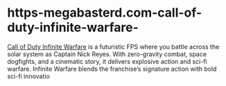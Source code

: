 # https-megabasterd.com-call-of-duty-infinite-warfare-
[Call of Duty Infinite Warfare](https://megabasterd.com/call-of-duty-infinite-warfare/) is a futuristic FPS where you battle across the solar system as Captain Nick Reyes. With zero-gravity combat, space dogfights, and a cinematic story, it delivers explosive action and sci-fi warfare. Infinite Warfare blends the franchise’s signature action with bold sci-fi innovatio
